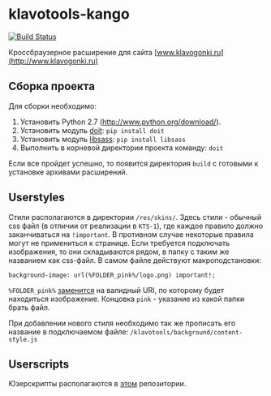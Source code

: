 klavotools-kango
================

[![Build Status](https://api.travis-ci.org/Fenex/klavotools-kango.svg?branch=master)](https://travis-ci.org/Fenex/klavotools-kango)

Кроссбраузерное расширение для сайта [www.klavogonki.ru](http://www.klavogonki.ru)

Сборка проекта
-------------------

Для сборки необходимо:

1. Установить Python 2.7 (http://www.python.org/download/).
2. Установить модуль [doit](https://pypi.python.org/pypi/doit): `pip install doit`
3. Установить модуль [libsass](https://pypi.python.org/pypi/libsass): `pip install libsass`
4. Выполнить в корневой директории проекта команду: `doit`

Если все пройдет успешно, то появится директория `build` с готовыми к установке архивами расширений.

Userstyles
----------
Стили располагаются в директории `/res/skins/`. Здесь стили - обычный css файл (в отличии от реализации в `KTS-1`), где каждое правило должно заканчиваться на `!important`. В противном случае некоторые правила могут не примениться к странице.
Если требуется подключать изображения, то они складываются рядом, в папку с таким же названием как css-файл. В самом файле действуют макроподстановки:

    background-image: url(%FOLDER_pink%/logo.png) important!;
    
`%FOLDER_pink%` [заменится](https://github.com/Fenex/klavotools-kango/blob/v3.1.0/klavotools/foreground/userstyle.js#L20) на валидный URI, по которому будет находиться изображение. Концовка `pink` - указание из какой папки брать файл.

При добавлении нового стиля необходимо так же прописать его название в подключаемом файле: `/klavotools/background/content-style.js`

Userscripts
-----------

Юзерскрипты располагаются в [этом](https://github.com/voidmain02/KgScripts) репозитории.
